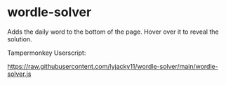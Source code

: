 # wordle-solver

Adds the daily word to the bottom of the page. Hover over it to reveal the solution.

Tampermonkey Userscript:

https://raw.githubusercontent.com/lyjacky11/wordle-solver/main/wordle-solver.js
